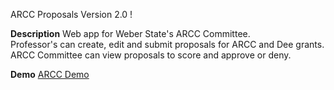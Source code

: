ARCC Proposals Version 2.0 !

<strong>Description</strong>
Web app for Weber State's ARCC Committee.<br />
Professor's can create, edit and submit proposals for ARCC and Dee grants.<br />
ARCC Committee can view proposals to score and approve or deny.

<strong>Demo</strong>
<a href="http://www.tinavanriper.com/arcc">ARCC Demo</a>
